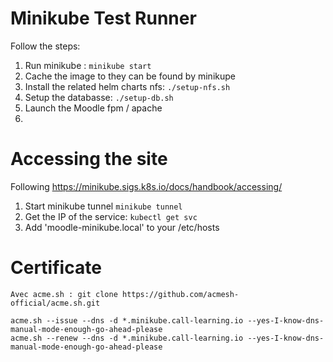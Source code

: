 Minikube Test Runner
===

Follow the steps:

1. Run minikube : `minikube start`
2. Cache the image to they can be found by minikupe 
3. Install the related helm charts nfs: `./setup-nfs.sh`
4. Setup the databasse:   `./setup-db.sh`
5. Launch the Moodle fpm / apache
6. 

Accessing the site
===

Following https://minikube.sigs.k8s.io/docs/handbook/accessing/
1. Start minikube tunnel `minikube tunnel`
2. Get the IP of the service: `kubectl get svc`
3. Add 'moodle-minikube.local' to your /etc/hosts

# Certificate

    Avec acme.sh : git clone https://github.com/acmesh-official/acme.sh.git

    acme.sh --issue --dns -d *.minikube.call-learning.io --yes-I-know-dns-manual-mode-enough-go-ahead-please
    acme.sh --renew --dns -d *.minikube.call-learning.io --yes-I-know-dns-manual-mode-enough-go-ahead-please
